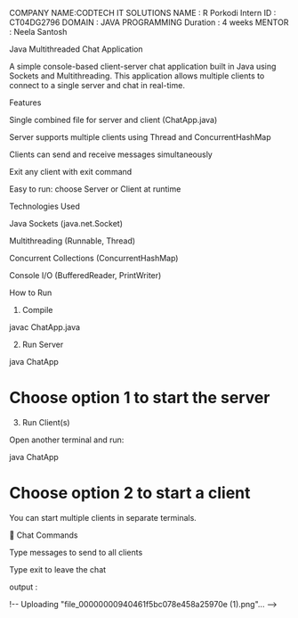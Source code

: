 COMPANY NAME:CODTECH IT SOLUTIONS 
NAME : R Porkodi 
Intern ID : CT04DG2796
DOMAIN : JAVA PROGRAMMING 
Duration : 4 weeks 
MENTOR : Neela Santosh 

Java Multithreaded Chat Application

A simple console-based client-server chat application built in Java using Sockets and Multithreading. This application allows multiple clients to connect to a single server and chat in real-time.

Features

Single combined file for server and client (ChatApp.java)

Server supports multiple clients using Thread and ConcurrentHashMap

Clients can send and receive messages simultaneously

Exit any client with exit command

 Easy to run: choose Server or Client at runtime

 Technologies Used

Java Sockets (java.net.Socket)

Multithreading (Runnable, Thread)

Concurrent Collections (ConcurrentHashMap)

Console I/O (BufferedReader, PrintWriter)

 How to Run

1. Compile

javac ChatApp.java

2. Run Server

java ChatApp
# Choose option 1 to start the server

3. Run Client(s)

Open another terminal and run:

java ChatApp
# Choose option 2 to start a client

You can start multiple clients in separate terminals.

💬 Chat Commands

Type messages to send to all clients

Type exit to leave the chat


output : 

!-- Uploading "file_00000000940461f5bc078e458a25970e (1).png"... -->
